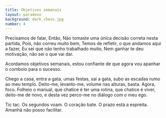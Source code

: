 ```yaml
---
title: Objetivos semanais
layout: paradoxo
background: dark_chess.jpg
number: 4
---
```


Precisamos de falar, Então, Não tomaste uma única decisão correta nesta partida, Pois, não correu muito bem, Temos de refletir, o que andamos aqui a fazer, Eu sei que não tenho trabalhado muito, Nem ganhar te deu motivação, não sei o que vai dar.

Acordamos objetivos semanais, estou confiante de que agora vou apanhar o comboio para o sucesso.

Chego a casa, entra a gata, umas festas, sai a gata, subo as escadas rumo ao meu templo. Deito-me, levanto-me, volume nas alturas, basta. Agora, foco. Folheio o manual, que chatice é ter uma rotina, que chatice é viver, deito-me de novo, e desta vez perco-me no diálogo com o meu ego.

Tic tac. Os segundos voam. O coração bate. O prazo está a espreita. Amanhã não posso facilitar.
